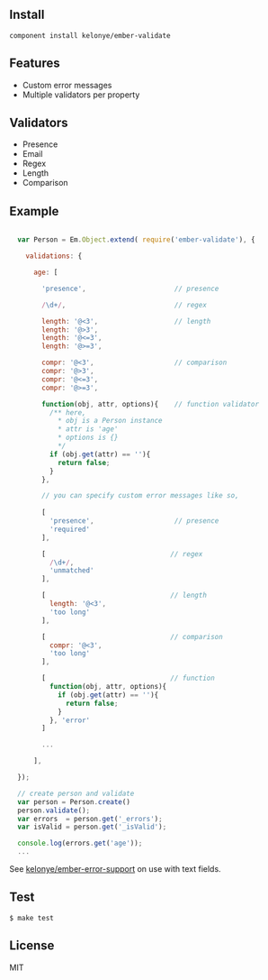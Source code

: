 Install
---

```
component install kelonye/ember-validate
```

Features
---

* Custom error messages
* Multiple validators per property

Validators
---

* Presence
* Email
* Regex
* Length
* Comparison

Example
---

```javascript

  var Person = Em.Object.extend( require('ember-validate'), {

    validations: {

      age: [

        'presence',                      // presence

        /\d+/,                           // regex

        length: '@<3',                   // length
        length: '@>3',
        length: '@<=3',
        length: '@>=3',

        compr: '@<3',                    // comparison
        compr: '@>3',
        compr: '@<=3',
        compr: '@>=3',

        function(obj, attr, options){    // function validator
          /** here,
            * obj is a Person instance
            * attr is 'age'
            * options is {}
            */
          if (obj.get(attr) == ''){
            return false;
          }
        },

        // you can specify custom error messages like so,
        
        [
          'presence',                    // presence
          'required'
        ],

        [                               // regex
          /\d+/,
          'unmatched'
        ],

        [                               // length
          length: '@<3',
          'too long'
        ],

        [                               // comparison
          compr: '@<3',
          'too long'
        ],

        [                               // function
          function(obj, attr, options){
            if (obj.get(attr) == ''){
              return false;
            }
          }, 'error'
        ]

        ...

      ],

  });

  // create person and validate
  var person = Person.create()
  person.validate();
  var errors  = person.get('_errors');
  var isValid = person.get('_isValid');

  console.log(errors.get('age'));
  ...

```

See [kelonye/ember-error-support](https://github.com/kelonye/ember-error-support) on use with text fields.

Test
---
  
    $ make test

License
---

MIT